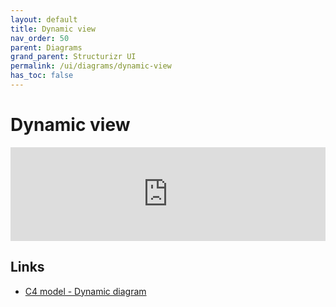 ```yaml
---
layout: default
title: Dynamic view
nav_order: 50
parent: Diagrams
grand_parent: Structurizr UI
permalink: /ui/diagrams/dynamic-view
has_toc: false
---
```


# Dynamic view

<iframe id="myEmbeddedDiagram" src="https://structurizr.com/embed/36141?diagram=SignIn&diagramSelector=false&iframe=myEmbeddedDiagram" width="100%" marginwidth="0" marginheight="0" frameborder="0" scrolling="no" allowfullscreen="true"></iframe>

<script type="text/javascript" src="https://static.structurizr.com/js/structurizr-embed.js"></script>

## Links

 - [C4 model - Dynamic diagram](https://c4model.com/#DynamicDiagram)
